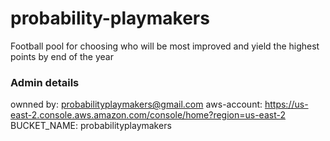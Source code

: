 # probability-playmakers
Football pool for choosing who will be most improved and yield the highest points by end of the year


### Admin details
ownned by: probabilityplaymakers@gmail.com
aws-account: https://us-east-2.console.aws.amazon.com/console/home?region=us-east-2
BUCKET_NAME: probabilityplaymakers
